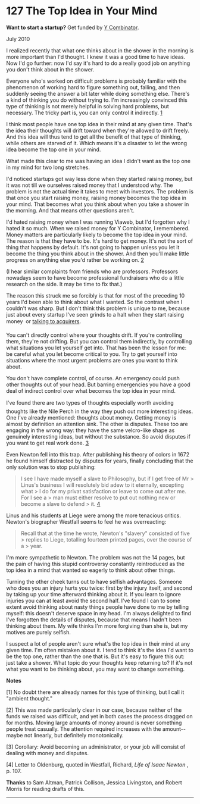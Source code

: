 # 127 The Top Idea in Your Mind


  
 
  
 **Want to start a startup?** Get funded by [Y Combinator](http://ycombinator.com/apply.html).   
  
 
  
 July 2010   
  
 I realized recently that what one thinks about in the shower in the morning is more important than I'd thought. I knew it was a good time to have ideas. Now I'd go further: now I'd say it's hard to do a really good job on anything you don't think about in the shower.   
  
 Everyone who's worked on difficult problems is probably familiar with the phenomenon of working hard to figure something out, failing, and then suddenly seeing the answer a bit later while doing something else. There's a kind of thinking you do without trying to. I'm increasingly convinced this type of thinking is not merely helpful in solving hard problems, but necessary. The tricky part is, you can only control it indirectly. [1](#the_top_idea_in_your_mind_note1)   
  
 I think most people have one top idea in their mind at any given time. That's the idea their thoughts will drift toward when they're allowed to drift freely. And this idea will thus tend to get all the benefit of that type of thinking, while others are starved of it. Which means it's a disaster to let the wrong idea become the top one in your mind.   
  
 What made this clear to me was having an idea I didn't want as the top one in my mind for two long stretches.   
  
 I'd noticed startups got way less done when they started raising money, but it was not till we ourselves raised money that I understood why. The problem is not the actual time it takes to meet with investors. The problem is that once you start raising money, raising money becomes the top idea in your mind. That becomes what you think about when you take a shower in the morning. And that means other questions aren't.   
  
 I'd hated raising money when I was running Viaweb, but I'd forgotten why I hated it so much. When we raised money for Y Combinator, I remembered. Money matters are particularly likely to become the top idea in your mind. The reason is that they have to be. It's hard to get money. It's not the sort of thing that happens by default. It's not going to happen unless you let it become the thing you think about in the shower. And then you'll make little progress on anything else you'd rather be working on. [2](#the_top_idea_in_your_mind_note2)   
  
 (I hear similar complaints from friends who are professors. Professors nowadays seem to have become professional fundraisers who do a little research on the side. It may be time to fix that.)   
  
 The reason this struck me so forcibly is that for most of the preceding 10 years I'd been able to think about what I wanted. So the contrast when I couldn't was sharp. But I don't think this problem is unique to me, because just about every startup I've seen grinds to a halt when they start raising money  or [talking to acquirers](corpdev.html).   
  
 You can't directly control where your thoughts drift. If you're controlling them, they're not drifting. But you can control them indirectly, by controlling what situations you let yourself get into. That has been the lesson for me: be careful what you let become critical to you. Try to get yourself into situations where the most urgent problems are ones you want to think about.   
  
 You don't have complete control, of course. An emergency could push other thoughts out of your head. But barring emergencies you have a good deal of indirect control over what becomes the top idea in your mind.   
  
 I've found there are two types of thoughts especially worth avoiding  thoughts like the Nile Perch in the way they push out more interesting ideas. One I've already mentioned: thoughts about money. Getting money is almost by definition an attention sink. The other is disputes. These too are engaging in the wrong way: they have the same velcro-like shape as genuinely interesting ideas, but without the substance. So avoid disputes if you want to get real work done. [3](#the_top_idea_in_your_mind_note3)   
  
 Even Newton fell into this trap. After publishing his theory of colors in 1672 he found himself distracted by disputes for years, finally concluding that the only solution was to stop publishing: 

 > I see I have made myself a slave to Philosophy, but if I get free of Mr > Linus's business I will resolutely bid adew to it eternally, excepting what > I do for my privat satisfaction or leave to come out after me. For I see a > man must either resolve to put out nothing new or become a slave to defend > it. [4](#the_top_idea_in_your_mind_note4) 

 Linus and his students at Liege were among the more tenacious critics. Newton's biographer Westfall seems to feel he was overreacting: 

 > Recall that at the time he wrote, Newton's "slavery" consisted of five > replies to Liege, totalling fourteen printed pages, over the course of a > year. 

 I'm more sympathetic to Newton. The problem was not the 14 pages, but the pain of having this stupid controversy constantly reintroduced as the top idea in a mind that wanted so eagerly to think about other things.   
  
 Turning the other cheek turns out to have selfish advantages. Someone who does you an injury hurts you twice: first by the injury itself, and second by taking up your time afterward thinking about it. If you learn to ignore injuries you can at least avoid the second half. I've found I can to some extent avoid thinking about nasty things people have done to me by telling myself: this doesn't deserve space in my head. I'm always delighted to find I've forgotten the details of disputes, because that means I hadn't been thinking about them. My wife thinks I'm more forgiving than she is, but my motives are purely selfish.   
  
 I suspect a lot of people aren't sure what's the top idea in their mind at any given time. I'm often mistaken about it. I tend to think it's the idea I'd want to be the top one, rather than the one that is. But it's easy to figure this out: just take a shower. What topic do your thoughts keep returning to? If it's not what you want to be thinking about, you may want to change something.   
  
 
  
 
  
 
  
 
  
 
  
 
  
  **Notes**   
  
 <a name=the_top_idea_in_your_mind_note1>[1]</a> No doubt there are already names for this type of thinking, but I call it "ambient thought."   
  
 <a name=the_top_idea_in_your_mind_note2>[2]</a> This was made particularly clear in our case, because neither of the funds we raised was difficult, and yet in both cases the process dragged on for months. Moving large amounts of money around is never something people treat casually. The attention required increases with the amount--maybe not linearly, but definitely monotonically.   
  
 <a name=the_top_idea_in_your_mind_note3>[3]</a> Corollary: Avoid becoming an administrator, or your job will consist of dealing with money and disputes.   
  
 <a name=the_top_idea_in_your_mind_note4>[4]</a> Letter to Oldenburg, quoted in Westfall, Richard, _Life of Isaac Newton_ , p. 107.   
  
  **Thanks** to Sam Altman, Patrick Collison, Jessica Livingston, and Robert Morris for reading drafts of this.   
  
 
  
 
  
 
  
 

 
* * *
 

 

